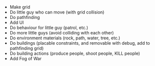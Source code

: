 * Make grid
* Do little guy who can move (with grid collision)
* Do pathfinding
* Add UI
* Do behaviour for little guy (patrol, etc.)
* Do more little guys (avoid colliding with each other)
* Do environment materials (rock, path, water, tree, etc.)
* Do buildings (placable constraints, and removable with debug, add to pathfinding grid)
* Do building actions (produce people, shoot people, KILL people)
* Add Fog of War
